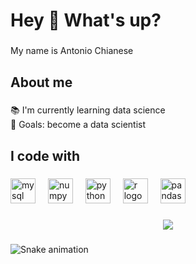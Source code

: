 <h1 align="left">Hey 👋 What's up?</h1>

###

<p align="left">My name is Antonio Chianese</p>

###

<h2 align="left">About me</h2>

###

<p align="left">📚 I'm currently learning data science<br>🎯 Goals: become a data scientist</p>

###

<h2 align="left">I code with</h2>

###

<div align="left">
  <img src="https://cdn.jsdelivr.net/gh/devicons/devicon/icons/mysql/mysql-original.svg" height="40" alt="mysql logo"  />
  <img width="12" />
  <img src="https://cdn.jsdelivr.net/gh/devicons/devicon/icons/numpy/numpy-original.svg" height="40" alt="numpy logo"  />
  <img width="12" />
  <img src="https://cdn.jsdelivr.net/gh/devicons/devicon/icons/python/python-original.svg" height="40" alt="python logo"  />
  <img width="12" />
  <img src="https://cdn.jsdelivr.net/gh/devicons/devicon/icons/r/r-original.svg" height="40" alt="r logo"  />
  <img width="12" />
  <img src="https://cdn.jsdelivr.net/gh/devicons/devicon/icons/pandas/pandas-original.svg" height="40" alt="pandas logo"  />
</div>

###

<div align="center">
  <img src="https://profile-counter.glitch.me/antonio-chianese/count.svg?"  />
</div>

###

<img src="https://raw.githubusercontent.com/antonio-chianese/antonio-chianese/output/snake.svg" alt="Snake animation" />

###
